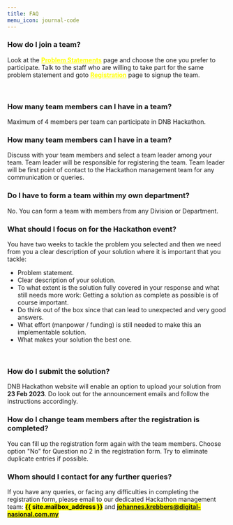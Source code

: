 ```yaml
---
title: FAQ
menu_icon: journal-code
---
```


<h3><b>How do I join a team?</b></h3>

Look at the <a href="{{ site.baseurl }}{% link projects.md %}" style="color:yellow"><b>Problem Statements</b></a> page and choose the one you prefer to participate. Talk to the staff who are willing to take part for the same problem statement and goto <a href="{{ site.baseurl }}{% link registration.md %}" style="color:yellow"><b>Registration</b></a> page to signup the team.

<br>

<h3><b>How many team members can I have in a team?</b></h3>
Maximum of 4 members per team can participate in DNB Hackathon.

<br>

<h3><b>How many team members can I have in a team?</b></h3>
Discuss with your team members and select a team leader among your team. Team leader will be responsible for registering the team. Team leader will be first point of contact to the Hackathon management team for any communication or queries.

<br>

<h3><b>Do I have to form a team within my own department?</b></h3>
No. You can form a team with members from any Division or Department.

<br>

<h3><b>What should I focus on for the Hackathon event?</b></h3>
You have two weeks to tackle the problem you selected and then we need from you a clear description of your solution where it is important that you tackle:
<div>
  <ul>
    <li>Problem statement.</li>
    <li>Clear description of your solution.</li>
    <li>To what extent is the solution fully covered in your response and what still needs more work: Getting a solution as complete as possible is of course important.</li>
    <li>Do think out of the box since that can lead to unexpected and very good answers.</li>
    <li>What effort (manpower / funding) is still needed to make this an implementable solution.</li>
    <li>What makes your solution the best one.</li>
  </ul>
</div>

<br>

<h3><b>How do I submit the solution?</b></h3>
DNB Hackathon website will enable an option to upload your solution from <b>23 Feb 2023</b>. Do look out for the announcement emails and follow the instructions accordingly. 


<br>

<h3><b>How do I change team members after the registration is completed?</b></h3>
You can fill up the registration form again with the team members. Choose option "No" for Question no 2 in the registration form. Try to eliminate duplicate entries if possible.

<br>

<h3><b>Whom should I contact for any further queries?</b></h3>

If you have any queries, or facing any difficulties in completing the registration form,
please email to our dedicated Hackathon management team: <mark><b>{{ site.mailbox_address }}</b></mark> and <mark><b>johannes.krebbers@digital-nasional.com.my</b></mark> 